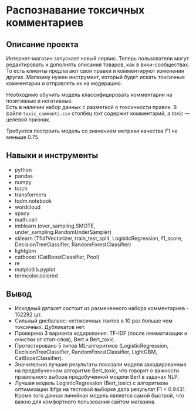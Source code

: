 # Распознавание токсичных комментариев

## Описание проекта

Интернет-магазин запускает новый сервис. Теперь пользователи могут редактировать и дополнять описания товаров, как в вики-сообществах. То есть клиенты предлагают свои правки и комментируют изменения других. Магазину нужен инструмент, который будет искать токсичные комментарии и отправлять их на модерацию.

Необходимо обучить модель классифицировать комментарии на позитивные и негативные.\
Есть в наличии набор данных с разметкой о токсичности правок. В файле `toxic_comments.csv` столбец *text* содержит комментарий, а *toxic* — целевой признак.

Требуется построить модель со значением метрики качества *F1* не меньше 0.75.

## Навыки и инструменты

* python
* pandas
* numpy
* torch
* transformers
* tqdm.notebook
* wordcloud
* spacy
* math.ceil
* imblearn (over_sampling.SMOTE, under_sampling.RandomUnderSampler)
* sklearn (TfidfVectorizer, train_test_split, LogisticRegression, f1_score, DecisionTreeClassifier, RandomForestClassifier)
* lightgbm
* catboost (CatBoostClassifier, Pool)
* re
* matplotlib.pyplot
* termcolor.colored

## Вывод

* Исходный датасет состоит из размеченного набора комментариев - 152292 шт.
* Сильный дисбаланс: нетоксичных твитов в 10 раз больше чем токсичных. Дубликатов нет.
* Проверено 3 варианта кодирования: TF-IDF (после лемматизации и очистки от стоп-слов), Bert и Bert_toxic.
* Протестировано 5 типов ML-алгоритмов (LogisticRegression, DecisionTreeClassifier, RandomForestClassifier, LightGBM, CatBoostClassifier).
* Значительно лучшие результаты показали модели закодированные на предобученном алгоритме Bert_toxic, что говорит о важности правильного выбора предобученной модели Bert в задачах NLP.
* Лучшая модель  LogisticRegression (Bert_toxic) c алгоритмом оптимизации lbfgs на тестовой выборке дала результат F1 = 0.9431. <br> Кроме того данная линейная модель является самой быстрой, что важно для комфортного пользования сайтом магазина.